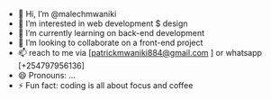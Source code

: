 - 👋 Hi, I’m @malechmwaniki
- 👀 I’m interested in web development $ design 
- 🌱 I’m currently learning on back-end development 
- 💞️ I’m looking to collaborate on a front-end project
- 📫  reach to me via [patrickmwaniki884@gmail.com ] or whatsapp [+254797956136]
- 😄 Pronouns: ...
- ⚡ Fun fact: coding is all about focus and coffee

<!---
malechmwaniki/malechmwaniki is a ✨ special ✨ repository because its `README.md` (this file) appears on your GitHub profile.
You can click the Preview link to take a look at your changes.
--->
